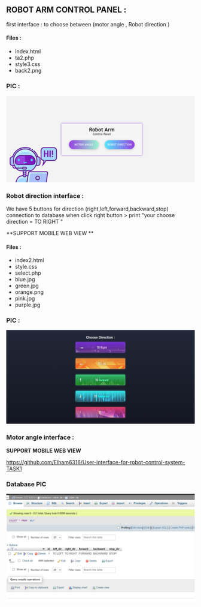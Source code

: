 ## ROBOT ARM CONTROL PANEL :
first interface :
to choose between (motor angle , Robot direction )
#### Files :
 * index.html
 * ta2.php
 * style3.css
 * back2.png 
 
### PIC :
![](https://github.com/Elham6316/User-experience-testing-and-improvement-for-robot-control-system/blob/main/interfaces/maininterface.png)

### Robot direction interface :
We have 5 buttons for direction (right,left,forward,backward,stop)
connection to database when click right button > print "your choose direction = TO RIGHT "  

**SUPPORT MOBILE WEB VIEW ** 

#### Files : 
* index2.html
* style.css
* select.php
* blue.jpg
* green.jpg
* orange.png
* pink.jpg
* purple.jpg
### PIC :
![](https://github.com/Elham6316/User-experience-testing-and-improvement-for-robot-control-system/blob/main/interfaces/robotdir.png)
### Motor angle interface :

**SUPPORT MOBILE WEB VIEW** 

https://github.com/Elham6316/User-interface-for-robot-control-system-TASK1

### Database PIC 
![](https://github.com/Elham6316/User-experience-testing-and-improvement-for-robot-control-system/blob/main/interfaces/Database.png)

